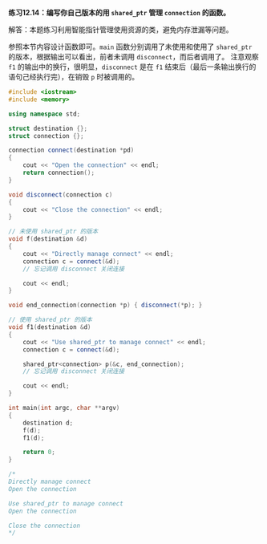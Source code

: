**练习12.14：编写你自己版本的用 `shared_ptr` 管理 `connection` 的函数。**

解答：本题练习利用智能指针管理使用资源的类，避免内存泄漏等问题。

参照本节内容设计函数即可。`main` 函数分别调用了未使用和使用了 `shared_ptr` 的版本，根据输出可以看出，前者未调用 `disconnect`，而后者调用了。
注意观察 `f1` 的输出中的换行，很明显，`disconnect` 是在 `f1` 结束后（最后一条输出换行的语句己经执行完），在销毁 `p` 时被调用的。

```cpp
#include <iostream>
#include <memory>

using namespace std;

struct destination {};
struct connection {};

connection connect(destination *pd)
{
    cout << "Open the connection" << endl;
    return connection();
}

void disconnect(connection c)
{
    cout << "Close the connection" << endl;
}

// 未使用 shared_ptr 的版本
void f(destination &d)
{
    cout << "Directly manage connect" << endl;
    connection c = connect(&d);
    // 忘记调用 disconnect 关闭连接

    cout << endl;
}

void end_connection(connection *p) { disconnect(*p); }

// 使用 shared_ptr 的版本
void f1(destination &d)
{
    cout << "Use shared_ptr to manage connect" << endl;
    connection c = connect(&d);

    shared_ptr<connection> p(&c, end_connection);
    // 忘记调用 disconnect 关闭连接

    cout << endl;
}

int main(int argc, char **argv)
{
    destination d;
    f(d);
    f1(d);

    return 0;
}

/*
Directly manage connect
Open the connection

Use shared_ptr to manage connect
Open the connection

Close the connection
*/
```
